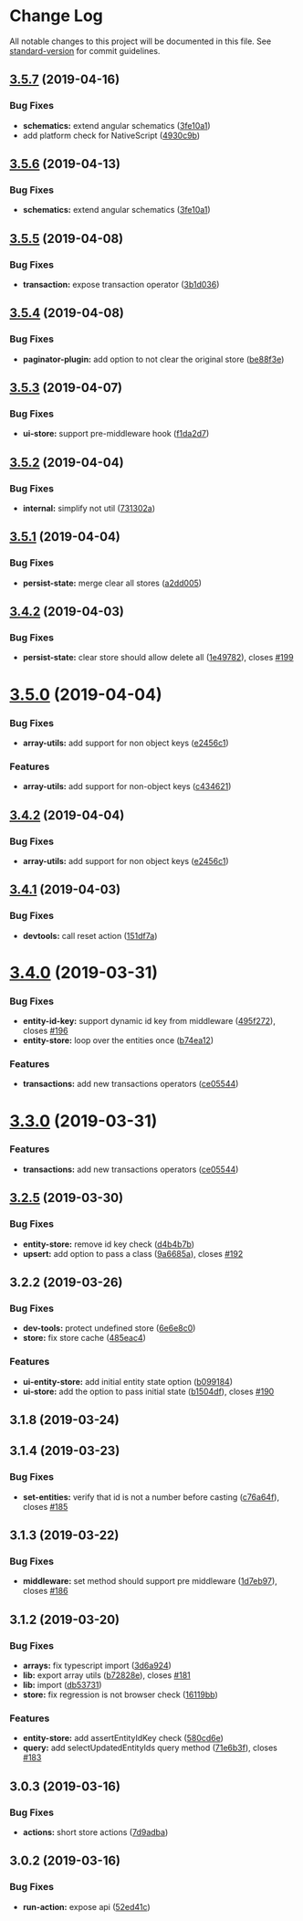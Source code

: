 # Change Log

All notable changes to this project will be documented in this file. See [standard-version](https://github.com/conventional-changelog/standard-version) for commit guidelines.

<a name="3.5.7"></a>
## [3.5.7](https://github.com/datorama/akita/compare/v3.5.5...v3.5.7) (2019-04-16)


### Bug Fixes

* **schematics:** extend angular schematics ([3fe10a1](https://github.com/datorama/akita/commit/3fe10a1))
* add platform check for NativeScript ([4930c9b](https://github.com/datorama/akita/commit/4930c9b))



<a name="3.5.6"></a>
## [3.5.6](https://github.com/datorama/akita/compare/v3.5.5...v3.5.6) (2019-04-13)


### Bug Fixes

* **schematics:** extend angular schematics ([3fe10a1](https://github.com/datorama/akita/commit/3fe10a1))



<a name="3.5.5"></a>
## [3.5.5](https://github.com/datorama/akita/compare/v3.5.4...v3.5.5) (2019-04-08)


### Bug Fixes

* **transaction:** expose transaction operator ([3b1d036](https://github.com/datorama/akita/commit/3b1d036))



<a name="3.5.4"></a>
## [3.5.4](https://github.com/datorama/akita/compare/v3.5.3...v3.5.4) (2019-04-08)


### Bug Fixes

* **paginator-plugin:** add option to not clear the original store ([be88f3e](https://github.com/datorama/akita/commit/be88f3e))



<a name="3.5.3"></a>
## [3.5.3](https://github.com/datorama/akita/compare/v3.5.2...v3.5.3) (2019-04-07)


### Bug Fixes

* **ui-store:** support pre-middleware hook ([f1da2d7](https://github.com/datorama/akita/commit/f1da2d7))



<a name="3.5.2"></a>
## [3.5.2](https://github.com/datorama/akita/compare/v3.5.1...v3.5.2) (2019-04-04)


### Bug Fixes

* **internal:** simplify not util ([731302a](https://github.com/datorama/akita/commit/731302a))



<a name="3.5.1"></a>
## [3.5.1](https://github.com/datorama/akita/compare/v3.5.0...v3.5.1) (2019-04-04)


### Bug Fixes

* **persist-state:** merge clear all stores ([a2dd005](https://github.com/datorama/akita/commit/a2dd005))



<a name="3.4.2"></a>
## [3.4.2](https://github.com/datorama/akita/compare/v3.4.1...v3.4.2) (2019-04-03)


### Bug Fixes

* **persist-state:** clear store should allow delete all ([1e49782](https://github.com/datorama/akita/commit/1e49782)), closes [#199](https://github.com/datorama/akita/issues/199)



<a name="3.5.0"></a>
# [3.5.0](https://github.com/datorama/akita/compare/v3.4.1...v3.5.0) (2019-04-04)


### Bug Fixes

* **array-utils:** add support for non object keys ([e2456c1](https://github.com/datorama/akita/commit/e2456c1))


### Features

* **array-utils:** add support for non-object keys ([c434621](https://github.com/datorama/akita/commit/c434621))



<a name="3.4.2"></a>
## [3.4.2](https://github.com/datorama/akita/compare/v3.4.1...v3.4.2) (2019-04-04)


### Bug Fixes

* **array-utils:** add support for non object keys ([e2456c1](https://github.com/datorama/akita/commit/e2456c1))



<a name="3.4.1"></a>
## [3.4.1](https://github.com/datorama/akita/compare/v3.4.0...v3.4.1) (2019-04-03)


### Bug Fixes

* **devtools:** call reset action ([151df7a](https://github.com/datorama/akita/commit/151df7a))



<a name="3.4.0"></a>
# [3.4.0](https://github.com/datorama/akita/compare/v3.2.5...v3.4.0) (2019-03-31)


### Bug Fixes

* **entity-id-key:** support dynamic id key from middleware ([495f272](https://github.com/datorama/akita/commit/495f272)), closes [#196](https://github.com/datorama/akita/issues/196)
* **entity-store:** loop over the entities once ([b74ea12](https://github.com/datorama/akita/commit/b74ea12))


### Features

* **transactions:** add new transactions operators ([ce05544](https://github.com/datorama/akita/commit/ce05544))



<a name="3.3.0"></a>
# [3.3.0](https://github.com/datorama/akita/compare/v3.2.5...v3.3.0) (2019-03-31)


### Features

* **transactions:** add new transactions operators ([ce05544](https://github.com/datorama/akita/commit/ce05544))



<a name="3.2.5"></a>
## [3.2.5](https://github.com/datorama/akita/compare/v3.0.1...v3.2.5) (2019-03-30)


### Bug Fixes

* **entity-store:** remove id key check ([d4b4b7b](https://github.com/datorama/akita/commit/d4b4b7b))
* **upsert:** add option to pass a class ([9a6685a](https://github.com/datorama/akita/commit/9a6685a)), closes [#192](https://github.com/datorama/akita/issues/192)



<a name="3.2.2"></a>
## 3.2.2 (2019-03-26)


### Bug Fixes

* **dev-tools:** protect undefined store ([6e6e8c0](https://github.com/datorama/akita/commit/6e6e8c0))
* **store:** fix store cache ([485eac4](https://github.com/datorama/akita/commit/485eac4))


### Features

* **ui-entity-store:** add initial entity state option ([b099184](https://github.com/datorama/akita/commit/b099184))
* **ui-store:** add the option to pass initial state ([b1504df](https://github.com/datorama/akita/commit/b1504df)), closes [#190](https://github.com/datorama/akita/issues/190)



<a name="3.1.8"></a>
## 3.1.8 (2019-03-24)



<a name="3.1.4"></a>
## 3.1.4 (2019-03-23)


### Bug Fixes

* **set-entities:** verify that id is not a number before casting ([c76a64f](https://github.com/datorama/akita/commit/c76a64f)), closes [#185](https://github.com/datorama/akita/issues/185)



<a name="3.1.3"></a>
## 3.1.3 (2019-03-22)


### Bug Fixes

* **middleware:** set method should support pre middleware ([1d7eb97](https://github.com/datorama/akita/commit/1d7eb97)), closes [#186](https://github.com/datorama/akita/issues/186)



<a name="3.1.2"></a>
## 3.1.2 (2019-03-20)


### Bug Fixes

* **arrays:** fix typescript import ([3d6a924](https://github.com/datorama/akita/commit/3d6a924))
* **lib:** export array utils ([b72828e](https://github.com/datorama/akita/commit/b72828e)), closes [#181](https://github.com/datorama/akita/issues/181)
* **lib:** import ([db53731](https://github.com/datorama/akita/commit/db53731))
* **store:** fix regression is not browser check ([16119bb](https://github.com/datorama/akita/commit/16119bb))


### Features

* **entity-store:** add assertEntityIdKey check ([580cd6e](https://github.com/datorama/akita/commit/580cd6e))
* **query:** add selectUpdatedEntityIds query method ([71e6b3f](https://github.com/datorama/akita/commit/71e6b3f)), closes [#183](https://github.com/datorama/akita/issues/183)



<a name="3.0.3"></a>
## 3.0.3 (2019-03-16)


### Bug Fixes

* **actions:** short store actions ([7d9adba](https://github.com/datorama/akita/commit/7d9adba))



<a name="3.0.2"></a>
## 3.0.2 (2019-03-16)


### Bug Fixes

* **run-action:** expose api ([52ed41c](https://github.com/datorama/akita/commit/52ed41c))
